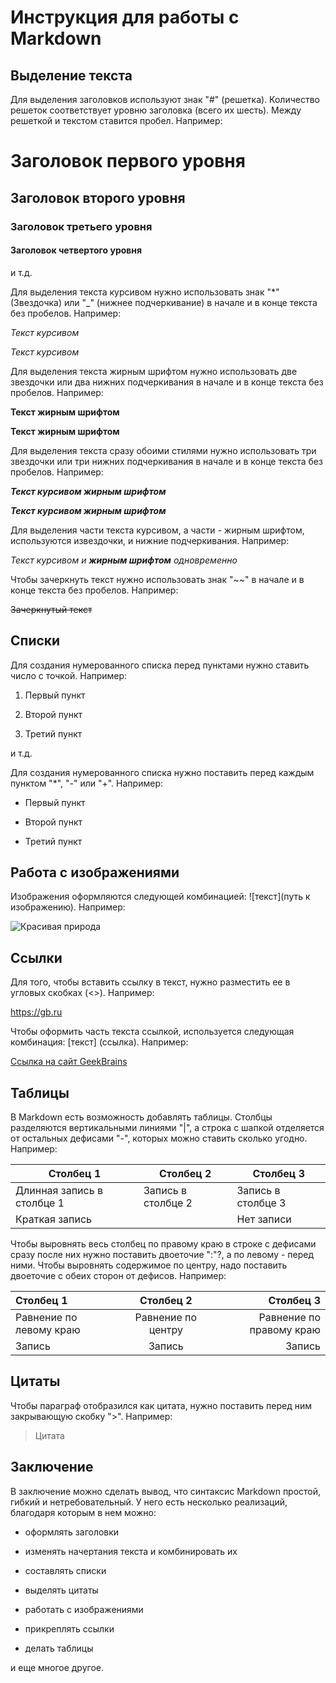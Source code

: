 # Инструкция для работы с Markdown

## Выделение текста

Для выделения заголовков используют знак "#" (решетка). Количество решеток соответствует уровню заголовка (всего их шесть). Между решеткой и текстом ставится пробел. Например:

# Заголовок первого уровня

## Заголовок второго уровня

### Заголовок третьего уровня

#### Заголовок четвертого уровня

и т.д.

Для выделения текста курсивом нужно использовать знак "*" (Звездочка) или "_" (нижнее подчеркивание) в начале и в конце текста без пробелов. Например:

*Текст курсивом*

_Текст курсивом_

Для выделения текста жирным шрифтом нужно использовать две звездочки или два нижних подчеркивания в начале и в конце текста без пробелов. Например:

**Текст жирным шрифтом**

__Текст жирным шрифтом__

Для выделения текста сразу обоими стилями нужно использовать три звездочки или три нижних подчеркивания в начале и в конце текста без пробелов. Например:

***Текст курсивом жирным шрифтом***

___Текст курсивом жирным шрифтом___

Для выделения части текста курсивом, а части - жирным шрифтом, используются извездочки, и нижние подчеркивания. Например:

_Текст курсивом и **жирным шрифтом** одновременно_

Чтобы зачеркнуть текст нужно использовать знак "~~" в начале и в конце текста без пробелов. Например:

~~Зачеркнутый текст~~


## Списки

Для создания нумерованного списка перед пунктами нужно ставить число с точкой. Например:

1. Первый пункт

2. Второй пункт

3. Третий пункт

и т.д.

Для создания нумерованного списка нужно поставить перед каждым пунктом "*", "-" или "+". Например:

* Первый пункт

- Второй пункт

+ Третий пункт



## Работа с изображениями

Изображения оформляются следующей комбинацией: ![текст](путь к изображению). Например:

![Красивая природа](Природа.jpg)


## Ссылки

Для того, чтобы вставить ссылку в текст, нужно разместить ее в угловых скобках (<>). Например:

<https://gb.ru>

Чтобы оформить часть текста ссылкой, используется следующая комбинация: [текст] (ссылка). Например:

[Ссылка на сайт GeekBrains](https://gb.ru)

## Таблицы

В Markdown есть возможность добавлять таблицы. Столбцы разделяются вертикальными линиями "|", а строка с шапкой отделяется от остальных дефисами "-", которых можно ставить сколько угодно. Например:

|Столбец 1|Столбец 2|Столбец 3|
|--|---------|-----|
|Длинная запись в столбце 1|Запись в столбце 2|Запись в столбце 3|
|Краткая запись| |Нет записи|

Чтобы выровнять весь столбец по правому краю в строке с дефисами сразу после них нужно поставить двоеточие ":"?, а по левому - перед ними. Чтобы выровнять содержимое по центру, надо поставить двоеточие с обеих сторон от дефисов. Например:

|Столбец 1|Столбец 2|Столбец 3|
|:--|:---------:|------:|
|Равнение по левому краю|Равнение по центру|Равнение по правому краю|
|Запись|Запись|Запись|

## Цитаты

Чтобы параграф отобразился как цитата, нужно поставить перед ним закрывающую скобку ">". Например:

>Цитата


## Заключение

В заключение можно сделать вывод, что синтаксис Markdown простой, гибкий и нетребовательный. У него есть несколько реализаций, благодаря которым в нем можно:

* оформлять заголовки

* изменять начертания текста и комбинировать их

* составлять списки

* выделять цитаты

* работать с изображениями

* прикреплять ссылки

* делать таблицы

и еще многое другое.
